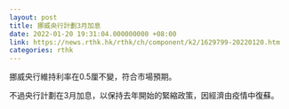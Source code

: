 ```yaml
---
layout: post
title: 挪威央行計劃3月加息
date: 2022-01-20 19:31:04.000000000 +08:00
link: https://news.rthk.hk/rthk/ch/component/k2/1629799-20220120.htm
categories: rthk
---
```


挪威央行維持利率在0.5厘不變，符合市場預期。

不過央行計劃在3月加息，以保持去年開始的緊縮政策，因經濟由疫情中復蘇。
